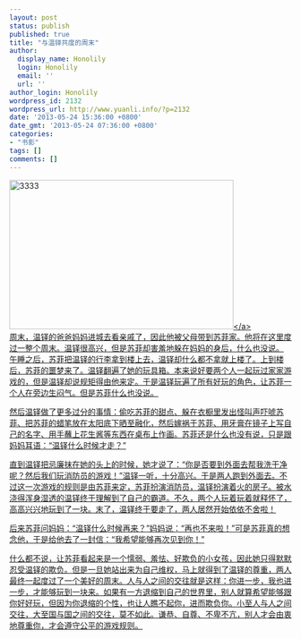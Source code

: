 ```yaml
---
layout: post
status: publish
published: true
title: "与温铎共度的周末"
author:
  display_name: Honolily
  login: Honolily
  email: ''
  url: ''
author_login: Honolily
wordpress_id: 2132
wordpress_url: http://www.yuanli.info/?p=2132
date: '2013-05-24 15:36:00 +0800'
date_gmt: '2013-05-24 07:36:00 +0800'
categories:
- "书影"
tags: []
comments: []
---
```

<p><a href="http:&#47;&#47;www.yuanli.info&#47;archives&#47;2132.html&#47;attachment&#47;3333" rel="attachment wp-att-2133"><img src="http:&#47;&#47;www.yuanli.info&#47;wp-content&#47;uploads&#47;2013&#47;05&#47;3333.jpg" alt="3333" width="400" height="267" class="aligncenter size-full wp-image-2133" &#47;><&#47;a><br />
周末，温铎的爸爸妈妈进城去看亲戚了，因此他被父母带到苏菲家。他将在这里度过一整个周末。温铎很高兴，但是苏菲却害羞地躲在妈妈的身后，什么也没说。<br />
午睡之后，苏菲把温铎的行李拿到楼上去，温铎却什么都不拿就上楼了。上到楼后，苏菲的噩梦来了。温铎翻遍了她的玩具箱。本来说好要两个人一起玩过家家游戏的，但是温铎却说规矩得由他来定。于是温铎玩遍了所有好玩的角色，让苏菲一个人在旁边生闷气。但是苏菲什么也没说。</p>
<p>然后温铎做了更多过分的事情：偷吃苏菲的甜点、躲在衣橱里发出怪叫声吓唬苏菲、把苏菲的蜡笔放在太阳底下晒至融化，然后嫁祸于苏菲、用牙膏在镜子上写自己的名字、用手蘸上花生酱等东西在桌布上作画。苏菲还是什么也没有说，只是跟妈妈耳语：&ldquo;温铎什么时候才走？&rdquo;</p>
<p>直到温铎把忌廉抹在她的头上的时候，她才说了：&ldquo;你是否要到外面去帮我洗干净呢？然后我们玩消防员的游戏！&rdquo;温铎一听，十分高兴。于是两人跑到外面去。不过这一次游戏的规则是由苏菲来定，苏菲扮演消防员，温铎扮演着火的房子。被水浇得浑身湿透的温铎终于理解到了自己的霸道。不久，两个人玩着玩着就释怀了，高高兴兴地玩到了一块。末了，温铎终于要走了，两人居然开始依依不舍啦！</p>
<p>后来苏菲问妈妈：&ldquo;温铎什么时候再来？&rdquo;妈妈说：&ldquo;再也不来啦！&rdquo;可是苏菲真的想念他，于是给他去了一封信：&ldquo;我希望能够再次见到你！&rdquo;</p>
<p>什么都不说，让苏菲看起来是一个懦弱、羞怯、好欺负的小女孩，因此她只得默默忍受温铎的欺负。但是一旦她站出来为自己维权，马上就得到了温铎的尊重，两人最终一起度过了一个美好的周末。人与人之间的交往就是这样：你进一步，我也进一步，才能够玩到一块来。如果有一方退缩到自己的世界里，别人就算希望能够跟你好好玩，但因为你退缩的个性，也让人瞧不起你，进而欺负你。小至人与人之间交往，大至国与国之间的交往，莫不如此。谦恭、自尊、不卑不亢，别人才会由衷地尊重你，才会遵守公平的游戏规则。</p>
